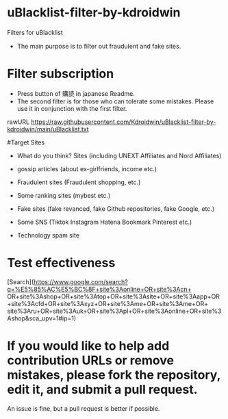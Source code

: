 # uBlacklist-filter-by-kdroidwin

 Filters for uBlacklist　

 - The main purpose is to filter out fraudulent and fake sites.



 # Filter subscription
 
 - Press button of 購読 in japanese Readme.
 - The second filter is for those who can tolerate some mistakes.  Please use it in conjunction with the first filter.


 rawURL
 https://raw.githubusercontent.com/Kdroidwin/uBlacklist-filter-by-kdroidwin/main/uBlacklist.txt



 #Target Sites 
 
 - What do you think? Sites (including UNEXT Affiliates and Nord Affiliates)


 - gossip articles (about ex-girlfriends, income etc.)


 - Fraudulent sites (Fraudulent shopping, etc.)



 - Some ranking sites (mybest etc.)



 - Fake sites (fake revanced, fake Github repositories, fake Google, etc.)



 - Some SNS (Tiktok Instagram Hatena Bookmark Pinterest etc.)



 - Technology spam site
 
 # Test effectiveness
 
 [Search](https://www.google.com/search?q=%E5%85%AC%E5%BC%8F+site%3Aonline+OR+site%3Acn+ OR+site%3Ashop+OR+site%3Atop+OR+site%3Asite+OR+site%3Aapp+OR+site%3Acfd+OR+site%3Axyz+OR+site%3Ame+OR+site%3Ame+OR+ site%3Aru+OR+site%3Auk+OR+site%3Apl+OR+site%3Aonline+OR+site%3Ashop&sca_upv=1#ip=1)



 # If you would like to help add contribution URLs or remove mistakes, please fork the repository, edit it, and submit a pull request.
 An issue is fine, but a pull request is better if possible.
